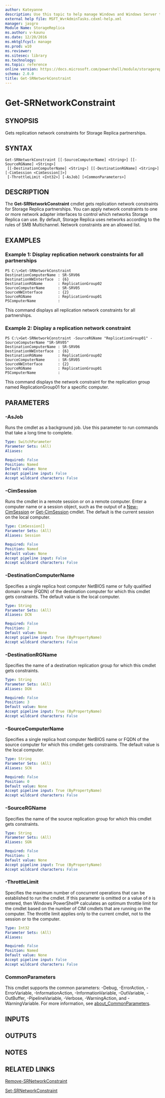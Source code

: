 ```yaml
---
author: Kateyanne
description: Use this topic to help manage Windows and Windows Server technologies with Windows PowerShell.
external help file: MSFT_WvrAdminTasks.cdxml-help.xml
manager: jasgro
Module Name: StorageReplica
ms.author: v-kaunu
ms.date: 12/20/2016
ms.mktglfcycl: manage
ms.prod: w10
ms.reviewer: 
ms.sitesec: library
ms.technology: 
ms.topic: reference
online version: https://docs.microsoft.com/powershell/module/storagereplica/get-srnetworkconstraint?view=windowsserver2016-ps&wt.mc_id=ps-gethelp
schema: 2.0.0
title: Get-SRNetworkConstraint
---
```


# Get-SRNetworkConstraint

## SYNOPSIS
Gets replication network constraints for Storage Replica partnerships.

## SYNTAX

```
Get-SRNetworkConstraint [[-SourceComputerName] <String>] [[-SourceRGName] <String>]
 [[-DestinationComputerName] <String>] [[-DestinationRGName] <String>] [-CimSession <CimSession[]>]
 [-ThrottleLimit <Int32>] [-AsJob] [<CommonParameters>]
```

## DESCRIPTION
The **Get-SRNetworkConstraint** cmdlet gets replication network constraints for Storage Replica partnerships.
You can apply network constraints to one or more network adapter interfaces to control which networks Storage Replica can use.
By default, Storage Replica uses networks according to the rules of SMB Multichannel.
Network constraints are an allowed list.

## EXAMPLES

### Example 1: Display replication network constraints for all partnerships
```
PS C:\>Get-SRNetworkConstraint
DestinationComputerName : SR-SRV06
DestinationNWInterface  : {6}
DestinationRGName       : ReplicationGroup02
SourceComputerName      : SR-SRV05
SourceNWInterface       : {2}
SourceRGName            : ReplicationGroup01
PSComputerName          :
```

This command displays all replication network constraints for all partnerships.

### Example 2: Display a replication network constraint
```
PS C:\>Get-SRNetworkConstraint -SourceRGName "ReplicationGroup01" -SourceComputerName "SR-SRV05" 
DestinationComputerName : SR-SRV06
DestinationNWInterface  : {6}
DestinationRGName       : ReplicationGroup02
SourceComputerName      : SR-SRV05
SourceNWInterface       : {2}
SourceRGName            : ReplicationGroup01
PSComputerName          :
```

This command displays the network constraint for the replication group named ReplicationGroup01 for a specific computer.

## PARAMETERS

### -AsJob
Runs the cmdlet as a background job. Use this parameter to run commands that take a long time to complete.

```yaml
Type: SwitchParameter
Parameter Sets: (All)
Aliases: 

Required: False
Position: Named
Default value: None
Accept pipeline input: False
Accept wildcard characters: False
```

### -CimSession
Runs the cmdlet in a remote session or on a remote computer.
Enter a computer name or a session object, such as the output of a [New-CimSession](https://go.microsoft.com/fwlink/p/?LinkId=227967) or [Get-CimSession](https://go.microsoft.com/fwlink/p/?LinkId=227966) cmdlet.
The default is the current session on the local computer.

```yaml
Type: CimSession[]
Parameter Sets: (All)
Aliases: Session

Required: False
Position: Named
Default value: None
Accept pipeline input: False
Accept wildcard characters: False
```

### -DestinationComputerName
Specifies a single replica host computer NetBIOS name or fully qualified domain name (FQDN) of the destination computer for which this cmdlet gets constraints.
The default value is the local computer.

```yaml
Type: String
Parameter Sets: (All)
Aliases: DCN

Required: False
Position: 2
Default value: None
Accept pipeline input: True (ByPropertyName)
Accept wildcard characters: False
```

### -DestinationRGName
Specifies the name of a destination replication group for which this cmdlet gets constraints.

```yaml
Type: String
Parameter Sets: (All)
Aliases: DGN

Required: False
Position: 3
Default value: None
Accept pipeline input: True (ByPropertyName)
Accept wildcard characters: False
```

### -SourceComputerName
Specifies a single replica host computer NetBIOS name or FQDN of the source computer for which this cmdlet gets constraints.
The default value is the local computer.

```yaml
Type: String
Parameter Sets: (All)
Aliases: SCN

Required: False
Position: 0
Default value: None
Accept pipeline input: True (ByPropertyName)
Accept wildcard characters: False
```

### -SourceRGName
Specifies the name of the source replication group for which this cmdlet gets constraints.

```yaml
Type: String
Parameter Sets: (All)
Aliases: SGN

Required: False
Position: 1
Default value: None
Accept pipeline input: True (ByPropertyName)
Accept wildcard characters: False
```

### -ThrottleLimit
Specifies the maximum number of concurrent operations that can be established to run the cmdlet.
If this parameter is omitted or a value of `0` is entered, then Windows PowerShell® calculates an optimum throttle limit for the cmdlet based on the number of CIM cmdlets that are running on the computer.
The throttle limit applies only to the current cmdlet, not to the session or to the computer.

```yaml
Type: Int32
Parameter Sets: (All)
Aliases: 

Required: False
Position: Named
Default value: None
Accept pipeline input: False
Accept wildcard characters: False
```

### CommonParameters
This cmdlet supports the common parameters: -Debug, -ErrorAction, -ErrorVariable, -InformationAction, -InformationVariable, -OutVariable, -OutBuffer, -PipelineVariable, -Verbose, -WarningAction, and -WarningVariable. For more information, see [about_CommonParameters](https://go.microsoft.com/fwlink/?LinkID=113216).

## INPUTS

## OUTPUTS

## NOTES

## RELATED LINKS

[Remove-SRNetworkConstraint](./Remove-SRNetworkConstraint.md)

[Set-SRNetworkConstraint](./Set-SRNetworkConstraint.md)

